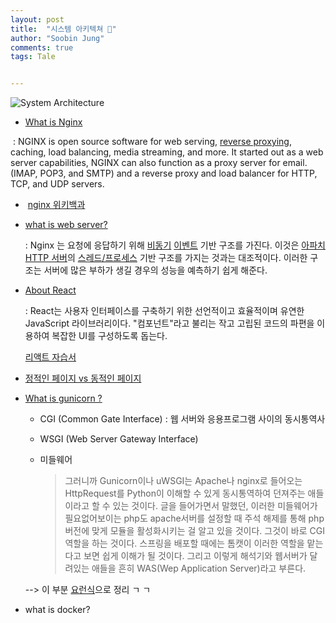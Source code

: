 ```yaml
---
layout: post
title:  "시스템 아키텍쳐 🌟"
author: "Soobin Jung"
comments: true
tags: Tale


---
```


![System Architecture](https://SoobinJung1013.github.io/images/architecture.png)

-  [What is Nginx](https://www.nginx.com/resources/glossary/nginx/)

  ​	: NGINX is open source software for web serving, [reverse proxying](https://ko.wikipedia.org/wiki/리버스_프록시), 	caching, load balancing, media streaming, and more. It started out as 	a web server capabilities, NGINX can also function as a proxy server 	for email. (IMAP, POP3, and SMTP) and a reverse proxy and load balancer for HTTP, TCP, and UDP servers.

  - ​	[nginx 위키백과](https://ko.wikipedia.org/wiki/Nginx)

  - [what is web server?](https://soobinjung1013.github.io/2021-02-06/basic)

    : Nginx 는 요청에 응답하기 위해 [비동기](https://www.yalco.kr/21_async/) [이벤트](https://ko.wikipedia.org/wiki/이벤트_(컴퓨팅)) 기반 구조를 가진다. 이것은 [아파치 HTTP 서버](https://namu.wiki/w/아파치%20HTTP%20서버)의 [스레드/프로세스](https://gmlwjd9405.github.io/2018/09/14/process-vs-thread.html) 기반 구조를 가지는 것과는 대조적이다. 이러한 구조는 서버에 많은 부하가 생길 경우의 성능을 예측하기 쉽게 해준다. 

- [About React](https://ko.reactjs.org)

  : React는 사용자 인터페이스를 구축하기 위한 선언적이고 효율적이며 유연한 JavaScript 라이브러리이다. "컴포넌트"라고 불리는 작고 고립된 코드의 파편을 이용하여 복잡한 UI를 구성하도록 돕는다.

  [리액트 자습서](https://ko.reactjs.org/tutorial/tutorial.html#before-we-start-the-tutorial)

- [정적인 페이지 vs 동적인 페이지](https://titus94.tistory.com/4)

- [What is gunicorn ?](https://this-programmer.tistory.com/entry/gunicorn은-대체-뭐하는-놈일까-부제-CGI-WSGI는-대체-뭐냐)

  - CGI (Common Gate Interface) : 웹 서버와 응용프로그램 사이의 동시통역사

  - WSGI (Web Server Gateway Interface)

  - 미들웨어

    >
    >
    >그러니까 Gunicorn이나 uWSGI는 Apache나 nginx로 들어오는 HttpRequest를 Python이 이해할 수 있게 동시통역하여 던져주는 애들이라고 할 수 있는 것이다. 글을 들어가면서 말했던, 이러한 미들웨어가 필요없어보이는 php도 apache서버를 설정할 때 주석 해제를 통해 php버전에 맞게 모듈을 활성화시키는 걸 알고 있을 것이다. 그것이 바로 CGI역할을 하는 것이다. 스프링을 배포할 때에는 톰캣이 이러한 역할을 맡는다고 보면 쉽게 이해가 될 것이다. 그리고 이렇게 해석기와 웹서버가 달려있는 애들을 흔히 WAS(Wep Application Server)라고 부른다.

  --> 이 부분 [요런식](https://khanrc.tistory.com/entry/WSGI로-보는-웹-서버의-개념)으로 정리 ㄱ ㄱ

- what is docker?


